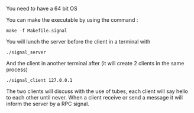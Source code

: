You need to have a 64 bit OS

You can make the executable by using the command :

    make -f Makefile.signal
    
You will lunch the server before the client in a terminal with

    ./signal_server
    
And the client in another terminal after (it will create 2 clients in the same process)

    ./signal_client 127.0.0.1
    

The two clients will discuss with the use of tubes, each client will say hello to each other until never.
When a client receive or send a message it will inform the server by a RPC signal.
